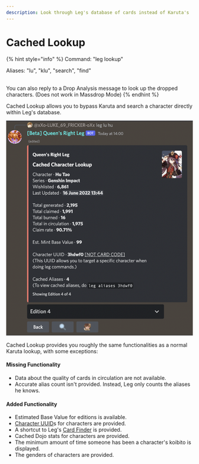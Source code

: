```yaml
---
description: Look through Leg's database of cards instead of Karuta's
---
```


# Cached Lookup

{% hint style="info" %}
Command: "leg lookup"

Aliases: "lu", "klu", "search", "find"

\
You can also reply to a Drop Analysis message to look up the dropped characters. (Does not work in Massdrop Mode)
{% endhint %}

Cached Lookup allows you to bypass Karuta and search a character directly within Leg's database.

![](<../../.gitbook/assets/image (34).png>)

Cached Lookup provides you roughly the same functionalities as a normal Karuta lookup, with some exceptions:

#### Missing Functionality

* Data about the quality of cards in circulation are not available.
* Accurate alias count isn't provided. Instead, Leg only counts the aliases he knows.

#### Added Functionality

* Estimated Base Value for editions is available.
* [Character UUID](../../faq-frequently-asked-questions/whats-a-character-uuid.md)s for characters are provided.
* A shortcut to Leg's [Card Finder](card-finder.md) is provided.
* Cached Dojo stats for characters are provided.
* The minimum amount of time someone has been a character's koibito is displayed.
* The genders of characters are provided.
